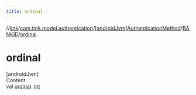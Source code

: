 ```yaml
---
title: ordinal -
---
```

//[link](../../../index.md)/[com.tink.model.authentication](../../index.md)/[[androidJvm]AuthenticationMethod](../index.md)/[BANKID](index.md)/[ordinal](ordinal.md)



# ordinal  
[androidJvm]  
Content  
val [ordinal](ordinal.md): [Int](https://kotlinlang.org/api/latest/jvm/stdlib/kotlin/-int/index.html)  




